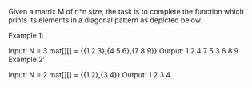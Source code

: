 Given a matrix M of n*n size, the task is to complete the function which prints its elements in a diagonal pattern as depicted below.
 


 

Example 1:

Input:
N = 3
mat[][] = {{1 2 3},{4 5 6},{7 8 9}}
Output: 1 2 4 7 5 3 6 8 9
Example 2:

Input:
N = 2
mat[][] = {{1 2},{3 4}}
Output: 1 2 3 4